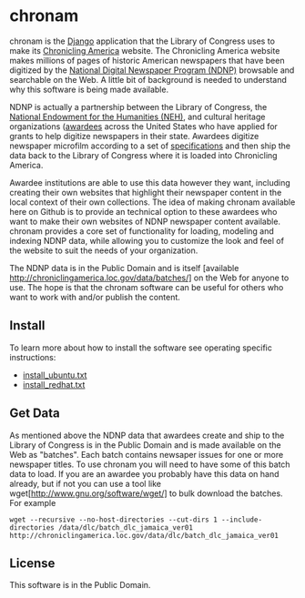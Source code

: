 chronam
=======

chronam is the [Django](http://djangoproject.com) application that the 
Library of Congress uses to make its 
[Chronicling America](http://chroniclingamerica.loc.gov) website.
The Chronicling America website makes millions of pages of historic American 
newspapers that have been digitized by the 
[National Digital Newspaper Program (NDNP)](http://www.loc.gov/ndnp/) 
browsable and searchable on the Web. A little bit of background is needed to 
understand why this software is being made available.

NDNP is actually a partnership between the Library of Congress, the 
[National Endowment for the Humanities (NEH)](http://www.neh.gov), and 
cultural heritage organizations
([awardees](http://chroniclingamerica.loc.gov/awardees/) across the 
United States who have applied for grants to help digitize newspapers 
in their state. Awardees digitize newspaper microfilm according 
to a set of [specifications](http://www.loc.gov/ndnp/guidelines/)
and then ship the data back to the Library of Congress where it is 
loaded into Chronicling America. 

Awardee institutions are able to use this data however
they want, including creating their own websites that highlight their 
newspaper content in the local context of their own collections. The idea of
making chronam available here on Github is to provide an technical option to 
these awardees who want to make their own websites of NDNP newspaper content
available. chronam provides a core set of functionality for loading, modeling
and indexing NDNP data, while allowing you to customize the look and feel
of the website to suit the needs of your organization. 

The NDNP data is in the Public Domain and is itself [available
http://chroniclingamerica.loc.gov/data/batches/] on the Web for anyone to use.
The hope is that the chronam software can be useful for others who want to 
work with and/or publish the content.

Install
-------

To learn more about how to install the software see operating specific 
instructions:

* [install_ubuntu.txt](https://github.com/LibraryOfCongress/chronam/blob/master/install_ubuntu.txt)
* [install_redhat.txt](https://github.com/LibraryOfCongress/chronam/blob/master/install_redhat.txt)

Get Data
--------

As mentioned above the NDNP data that awardees create and ship to the Library
of Congress is in the Public Domain and is made available on the Web as 
"batches". Each batch contains newsaper issues for one or more newspaper 
titles. To use chronam you will need to have some of this batch data to load. If
you are an awardee you probably have this data on hand already, but if not
you can use a tool like wget[http://www.gnu.org/software/wget/] to bulk 
download the batches. For example

    wget --recursive --no-host-directories --cut-dirs 1 --include-directories /data/dlc/batch_dlc_jamaica_ver01 http://chroniclingamerica.loc.gov/data/dlc/batch_dlc_jamaica_ver01

License
-------

This software is in the Public Domain.
